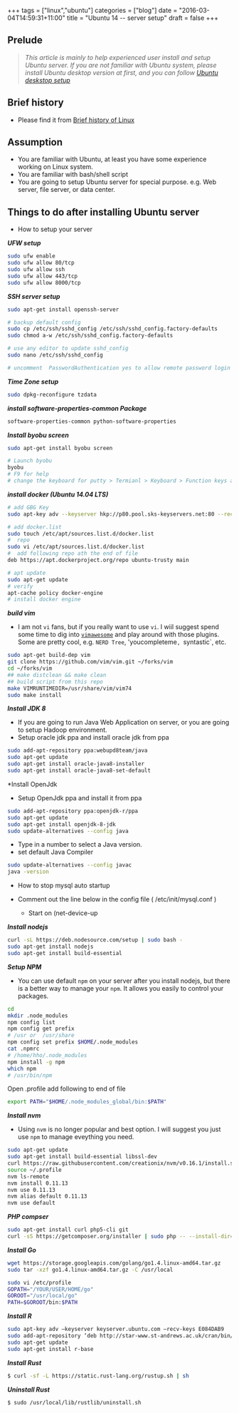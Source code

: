 +++
tags =  ["linux","ubuntu"]
categories = ["blog"]
date = "2016-03-04T14:59:31+11:00"
title = "Ubuntu 14 -- server setup"
draft = false
+++

## Prelude
> *This article is mainly to help experienced user install and setup Ubuntu server. If you are not familiar with Ubuntu system, please install Ubuntu desktop version at first, and you can follow [Ubuntu deskstop setup](https://harryho.github.io/blog/ubuntu-desktop-14/)*

## Brief history
* Please find it from [Brief history of Linux](http://harryho.github.io/blog/linux-history/)

## Assumption

* You are familiar with Ubuntu, at least you have some experience working on Linux system. 
* You are familiar with bash/shell script
* You are going to setup Ubuntu server for special purpose. e.g. Web server, file server, or data center.  

## Things to do after installing Ubuntu server

* How to setup your server 

***UFW setup***

```bash
sudo ufw enable
sudo ufw allow 80/tcp
sudo ufw allow ssh
sudo ufw allow 443/tcp
sudo ufw allow 8000/tcp
```

***SSH server setup***

```bash
sudo apt-get install openssh-server 

# backup default config 
sudo cp /etc/ssh/sshd_config /etc/ssh/sshd_config.factory-defaults
sudo chmod a-w /etc/ssh/sshd_config.factory-defaults

# use any editor to update sshd_config 
sudo nano /etc/ssh/sshd_config

# uncomment  PasswordAuthentication yes to allow remote password login
```


***Time Zone setup***

```bash
sudo dpkg-reconfigure tzdata
```

***install software-properties-common Package***

```bash
software-properties-common python-software-properties
```

***Install byobu screen***

```bash
sudo apt-get install byobu screen 

# Launch byobu
byobu
# F9 for help 
# change the keyboard for putty > Termianl > Keyboard > Function keys and keyboard > Xterm R6
```


***install docker (Ubuntu 14.04 LTS)***

```bash
# add GBG Key
sudo apt-key adv --keyserver hkp://p80.pool.sks-keyservers.net:80 --recv-keys 58118E89F3A912897C070ADBF76221572C52609D

# add docker.list
sudo touch /etc/apt/sources.list.d/docker.list
#  repo 
sudo vi /etc/apt/sources.list.d/docker.list
#  add following repo ath the end of file 
deb https://apt.dockerproject.org/repo ubuntu-trusty main

# apt update 
sudo apt-get update
# verify 
apt-cache policy docker-engine
# install docker engine

```


***build vim***

* I am not `vi` fans, but if you really want to use `vi`. I wiil suggest spend some time to dig into [`vimawesome`](http://vimawesome.com) and play around with those plugins. Some are pretty cool, e.g. `NERD Tree`, 'youcompleteme`, `syntastic`, etc. 

```bash
sudo apt-get build-dep vim
git clone https://github.com/vim/vim.git ~/forks/vim
cd ~/forks/vim
## make distclean && make clean
## build script from this repo
make VIMRUNTIMEDIR=/usr/share/vim/vim74
sudo make install
```

***Install JDK 8*** 

* If you are going to run Java Web Application on server, or you are going to setup Hadoop environment. 
* Setup oracle jdk ppa and install oracle jdk from ppa
```bash
sudo add-apt-repository ppa:webupd8team/java
sudo apt-get update
sudo apt-get install oracle-java8-installer
sudo apt-get install oracle-java8-set-default     
```

*Install OpenJdk 

* Setup OpenJdk ppa and install it from ppa
```bash
sudo add-apt-repository ppa:openjdk-r/ppa
sudo apt-get update 
sudo apt-get install openjdk-8-jdk
sudo update-alternatives --config java
```
* Type in a number to select a Java version.
* set default Java Compiler 

```bash
sudo update-alternatives --config javac
java -version
```

* How to stop mysql auto startup 

* Comment out the line below in the config file ( /etc/init/mysql.conf )
   * Start on (net-device-up


***Install nodejs***

```bash
curl -sL https://deb.nodesource.com/setup | sudo bash -
sudo apt-get install nodejs
sudo apt-get install build-essential
```

***Setup NPM***

* You can use default `npm` on your server after you install nodejs, but there is a better way to manage your `npm`. It allows you easily to control your packages.  

```bash
cd 
mkdir .node_modules
npm config list
npm config get prefix
# /usr or  /usr/share
npm config set prefix $HOME/.node_modules
cat .npmrc
# /home/hho/.node_modules
npm install -g npm
which npm
# /usr/bin/npm
```

Open .profile add following to end of file

```bash
export PATH="$HOME/.node_modules_global/bin:$PATH"
```

***Install nvm***
* Using `nvm` is no longer popular and best option. I will suggest you just use `npm` to manage eveything you need. 
```bash
sudo apt-get update
sudo apt-get install build-essential libssl-dev
curl https://raw.githubusercontent.com/creationix/nvm/v0.16.1/install.sh | sh
source ~/.profile
nvm ls-remote
nvm install 0.11.13
nvm use 0.11.13
nvm alias default 0.11.13
nvm use default
```

***PHP compser*** 

```bash
sudo apt-get install curl php5-cli git
curl -sS https://getcomposer.org/installer | sudo php -- --install-dir=/usr/local/bin --filename=composer
```


***Install Go***

```bash
wget https://storage.googleapis.com/golang/go1.4.linux-amd64.tar.gz
sudo tar -xzf go1.4.linux-amd64.tar.gz -C /usr/local

sudo vi /etc/profile
GOPATH="/YOUR/USER/HOME/go"
GOROOT="/usr/local/go"
PATH=$GOROOT/bin:$PATH
```

***Install R*** 

```bash
sudo apt-key adv –keyserver keyserver.ubuntu.com –recv-keys E084DAB9
sudo add-apt-repository ‘deb http://star-www.st-andrews.ac.uk/cran/bin/linux/ubuntu trusty/’
sudo apt-get update
sudo apt-get install r-base
```


***Install Rust***

```bash
$ curl -sf -L https://static.rust-lang.org/rustup.sh | sh
```
***Uninstall Rust***
```bash
$ sudo /usr/local/lib/rustlib/uninstall.sh
```

